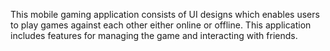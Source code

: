 This mobile gaming application consists of UI designs which enables users to play games against each other either online or offline. This application includes features for managing the game and interacting with friends. 
